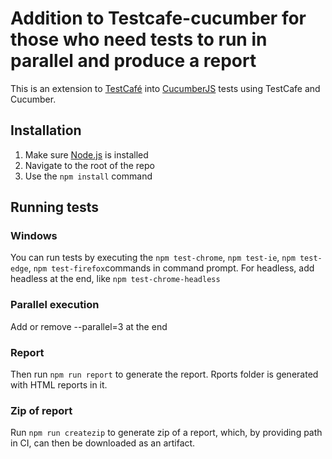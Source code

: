 # Addition to Testcafe-cucumber for those who need tests to run in parallel and produce a report


This is an extension to [TestCafé](https://github.com/DevExpress/testcafe) into [CucumberJS](https://github.com/cucumber/cucumber-js) tests using TestCafe and Cucumber.



## Installation 

1. Make sure [Node.js](https://nodejs.org/) is installed
2. Navigate to the root of the repo
3. Use the `npm install` command

## Running tests

### Windows
You can run tests by executing the  `npm test-chrome`, `npm test-ie`, `npm test-edge`, `npm test-firefox`commands in command prompt. For headless, add headless at the end, like `npm test-chrome-headless`

### Parallel execution

Add or remove --parallel=3 at the end

### Report
Then run  `npm run report` to generate the report. Rports folder is generated with HTML reports in it.

### Zip of report
Run `npm run createzip` to generate zip of a report, which, by providing path in CI, can then be downloaded as an artifact.




